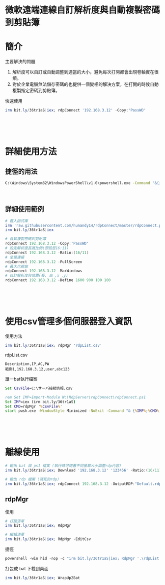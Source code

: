 微軟遠端連線自訂解析度與自動複製密碼到剪貼簿
===
# 簡介
主要解決的問題
1. 解析度可以自訂或自動調整到適當的大小，避免每次打開都會出現卷軸實在很煩。
2. 對於企業電腦無法儲存密碼的也提供一個變相的解決方案，在打開的時候自動複製指定密碼到剪貼簿。

快速使用
```ps1
irm bit.ly/36tr1aS|iex; rdpConnect '192.168.3.12' -Copy:'PassWD'
```


<br><br><br>

# 詳細使用方法
## 捷徑的用法
```bat
C:\Windows\System32\WindowsPowerShell\v1.0\powershell.exe -Command "&{irm bit.ly/36tr1aS|iex; rdpConnect '192.168.3.12' -Copy:'PassWD' -Ratio:(16/11)}"
```
<br>

## 詳細使用範例
```ps1
# 載入函式庫
irm 'raw.githubusercontent.com/hunandy14/rdpConnect/master/rdpConnect.ps1'|iex
irm bit.ly/36tr1aS|iex

# 自動複製密碼到剪貼簿
rdpConnect 192.168.3.12 -Copy:'PassWD'
# 設定解析度長寬比例(預設是16:11)
rdpConnect 192.168.3.12 -Ratio:(16/11)
# 全螢連接
rdpConnect 192.168.3.12 -FullScreen
# 最大化視窗
rdpConnect 192.168.3.12 -MaxWindows
# 自訂解析度與位置(長, 高 ,x ,y)
rdpConnect 192.168.3.12 -Define 1600 900 100 100
```


<br><br><br>

# 使用csv管理多個伺服器登入資訊
使用方法
```ps1
irm bit.ly/36tr1aS|iex; rdpMgr 'rdpList.csv'
```

rdpList.csv
```csv
Description,IP,AC,PW
範例1,192.168.3.12,user,abc123
```

單一bat執行檔案
```bat
Set CsvFile=C:\サーバ接続情報.csv

rem Set IMP=Import-Module W:\RdpServer\rdpConnect\rdpConnect.ps1
Set IMP=iex (irm bit.ly/36tr1aS)
Set CMD=rdpMgr '%CsvFile%'
start pwsh.exe -WindowStyle Minimized -NoExit -Command "& {%IMP%;%CMD%;Exit}"
```


<br><br><br>

# 離線使用
```ps1
# 輸出 bat 與 ps1 檔案 (執行時可隨著不同螢幕大小調整rdp內容)
irm bit.ly/36tr1aS|iex; Download '192.168.3.12' '123456' -Ratio:(16/11) -OutName:'rdpServer1'

# 輸出 rdp 檔案 (寫死的rdp)
irm bit.ly/36tr1aS|iex; rdpConnect 192.168.3.12 -OutputRDP:"Default.rdp"
```

## rdpMgr
使用
```ps1
# 打開清單
irm bit.ly/36tr1aS|iex; RdpMgr

# 編輯清單
irm bit.ly/36tr1aS|iex; RdpMgr -EditCsv
```

捷徑
```ps1
powershell -win hid -nop -c "irm bit.ly/36tr1aS|iex; RdpMgr '.\rdpList.csv'"
```

打包成 bat 下載到桌面

```ps1
irm bit.ly/36tr1aS|iex; WrapUp2Bat
```